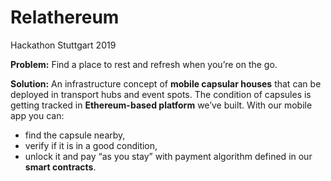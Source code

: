# Relathereum
Hackathon Stuttgart 2019

**Problem:**
Find a place to rest and refresh when you’re on the go.

**Solution:**
An infrastructure concept of **mobile capsular houses** that can be deployed in transport hubs and event spots. 
The condition of capsules is getting tracked in **Ethereum-based platform** we’ve built.
With our mobile app you can:
- find the capsule nearby,
- verify if it is in a good condition,
- unlock it and pay “as you stay” with payment algorithm defined in our **smart contracts**.
